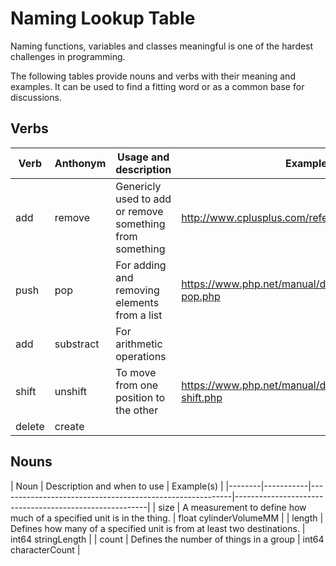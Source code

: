# Naming Lookup Table
Naming functions, variables and classes meaningful is one of the hardest challenges in programming.

The following tables provide nouns and verbs with their meaning and examples. It can be used to
find a fitting word or as a common base for discussions.

## Verbs
| Verb   | Anthonym  | Usage and description                                    | Example(s)                                             |
|--------|-----------|----------------------------------------------------------|--------------------------------------------------------|
| add    | remove    | Genericly used to add or remove something from something | http://www.cplusplus.com/reference/algorithm/remove/   |
| push   | pop       | For adding and removing elements from a list             | https://www.php.net/manual/de/function.array-pop.php   |
| add    | substract | For arithmetic operations                                |                                                        |
| shift  | unshift   | To move from one position to the other                   | https://www.php.net/manual/de/function.array-shift.php |
| delete | create    |                                                          |                                                        |

## Nouns
| Noun   | Description and when to use                                             | Example(s)             |
|--------|-----------|----------------------------------------------------------|--------------------------------------------------------|
| size   | A measurement to define how much of a specified unit is in the thing.   | float cylinderVolumeMM |
| length | Defines how many of a specified unit is from at least two destinations. | int64 stringLength     |
| count  | Defines the number of things in a group                                 | int64 characterCount   |
